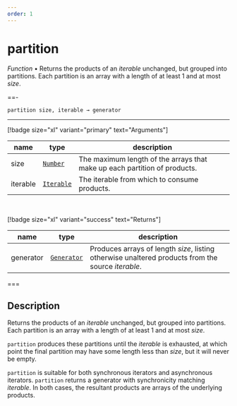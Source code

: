 ```yaml
---
order: 1
---
```

# partition

_Function_ &bull; Returns the products of an _iterable_ unchanged, but grouped into partitions. Each partition is an array with a length of at least 1 and at most _size_.


==- <pre><code>partition size, iterable &rarr; generator</code></pre>
<hr>

[!badge size="xl" variant="primary" text="Arguments"]

| name | type | description |
|------|------|-------------|
|size|[`Number`][Number]|The maximum length of the arrays that make up each partition of products.|
|iterable|[`Iterable`][Iterable]|The iterable from which to consume products.|

<br>

[!badge size="xl" variant="success" text="Returns"]

| name | type | description |
|------|------|-------------|
|generator|[`Generator`][Generator]|Produces arrays of length _size_, listing otherwise unaltered products from the source _iterable_.|



===


## Description

Returns the products of an _iterable_ unchanged, but grouped into partitions. Each partition is an array with a length of at least 1 and at most _size_.

`partition` produces these partitions until the _iterable_ is exhausted, at which point the final partition may have some length less than _size_, but it will never be empty.

`partition` is suitable for both synchronous iterators and asynchronous iterators. `partition` returns a generator with synchronicity matching _iterable_. In both cases, the resultant products are arrays of the underlying products.


[Number]: https://developer.mozilla.org/en-US/docs/Web/JavaScript/Reference/Global_Objects/Number
[Iterable]: #
[Generator]: #